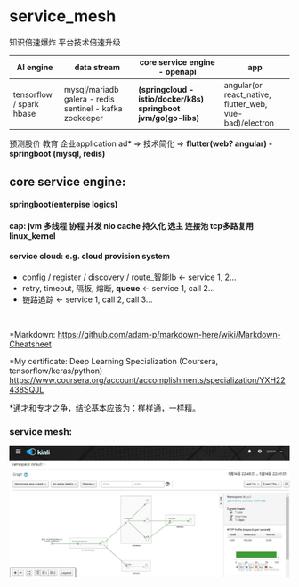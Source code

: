 # service_mesh
知识倍速爆炸  平台技术倍速升级  

AI engine | data stream | **core service engine** - openapi | app 
--- | --- | --- | ---
tensorflow / spark hbase | mysql/mariadb galera - redis sentinel - kafka zookeeper | **(springcloud - istio/docker/k8s) springboot jvm/go(go-libs)** | angular(or react_native, flutter_web, vue-bad)/electron

预测股价 教育 企业application ad* => 技术简化 => **flutter(web? angular) - springboot (mysql, redis)**


## core service engine:
#### springboot(enterpise logics)
#### cap: jvm 多线程 协程 并发 nio cache 持久化 选主 连接池 tcp多路复用 linux_kernel
#### service cloud:  e.g. cloud provision system
* config / register / discovery / route_智能lb <- service 1, 2...
* retry, timeout, 隔板, 熔断, **queue** <- service 1, call 2...
* 链路追踪 <- service 1, call 2, call 3...


<br/>



*Markdown: https://github.com/adam-p/markdown-here/wiki/Markdown-Cheatsheet



*My certificate: Deep Learning Specialization (Coursera, tensorflow/keras/python)
https://www.coursera.org/account/accomplishments/specialization/YXH22438SQJL


*通才和专才之争，结论基本应该为：样样通，一样精。

### service mesh: 
![alt text](https://github.com/yixuanx/service_mesh/blob/master/service_mesh.JPG "https://preliminary.istio.io/docs/examples/bookinfo/")
